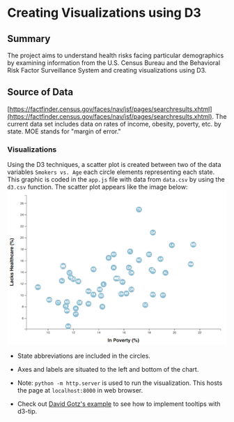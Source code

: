 # Creating Visualizations using D3

## Summary
The project aims to understand health risks facing particular demographics by examining information from the U.S. Census Bureau and the Behavioral Risk Factor Surveillance System and creating visualizations using D3.

## Source of Data
[https://factfinder.census.gov/faces/nav/jsf/pages/searchresults.xhtml](https://factfinder.census.gov/faces/nav/jsf/pages/searchresults.xhtml). The current data set includes data on rates of income, obesity, poverty, etc. by state. MOE stands for "margin of error."

### Visualizations 
Using the D3 techniques, a scatter plot is created between two of the data variables `Smokers vs. Age` each circle elements representing each state.  This graphic is coded in the `app.js` file with data from `data.csv` by using the `d3.csv` function. The scatter plot appears like the image below: 
![4-scatter](Images/4-scatter.jpg)

* State abbreviations are included in the circles.

* Axes and labels are situated to the left and bottom of the chart.

* Note:  `python -m http.server` is used to run the visualization. This hosts the page at `localhost:8000` in web browser.


* Check out [David Gotz's example](https://bl.ocks.org/davegotz/bd54b56723c154d25eedde6504d30ad7) to see how to implement tooltips with d3-tip.
